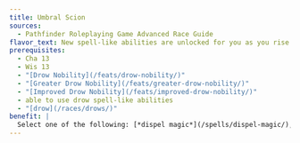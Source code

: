 ```yaml
---
title: Umbral Scion
sources:
  - Pathfinder Roleplaying Game Advanced Race Guide
flavor_text: New spell-like abilities are unlocked for you as you rise to ascendency among the drow people.
prerequisites:
  - Cha 13
  - Wis 13
  - "[Drow Nobility](/feats/drow-nobility/)"
  - "[Greater Drow Nobility](/feats/greater-drow-nobility/)"
  - "[Improved Drow Nobility](/feats/improved-drow-nobility/)"
  - able to use drow spell-like abilities
  - "[drow](/races/drows/)"
benefit: |
  Select one of the following: [*dispel magic*](/spells/dispel-magic/), [*divine favor*](/spells/divine-favor/), or [*suggestion*](/spells/suggestion/). You may use this spell once per day as a spell-like ability. Your caster level is equal to your character level.
---
```

